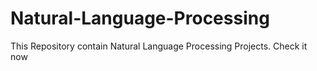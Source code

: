 # Natural-Language-Processing
This Repository contain Natural  Language Processing Projects. Check it now
